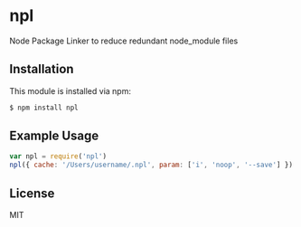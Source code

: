 # npl

Node Package Linker to reduce redundant node_module files

<!-- [![build status](https://secure.travis-ci.org/yieme/npl.png)](http://travis-ci.org/yieme/npl) -->

## Installation

This module is installed via npm:

```sh
$ npm install npl
```

## Example Usage

``` js
var npl = require('npl')
npl({ cache: '/Users/username/.npl', param: ['i', 'noop', '--save'] })
```

## License

MIT
